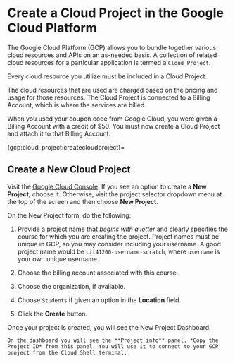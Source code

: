 # Create a Cloud Project in the Google Cloud Platform
The Google Cloud Platform (GCP) allows you to bundle together various cloud resources and APIs on an as-needed basis. A collection of related cloud resources for a particular application is termed a `Cloud Project`.

Every cloud resource you utilize must be included in a Cloud Project.

The cloud resources that are used are charged based on the pricing and usage for those resources. The Cloud Project is connected to a Billing Account, which is where the services are billed.

When you used your coupon code from Google Cloud, you were given a Billing Account with a credit of $50. You must now create a Cloud Project and attach it to that Billing Account.

(gcp:cloud_project:createcloudproject)=
## Create a New Cloud Project
Visit the [Google Cloud Console](https://console.cloud.google.com). If you see an option to create a **New Project**, choose it. Otherwise, visit the project selector dropdown menu at the top of the screen and then choose **New Project**.

On the New Project form, do the following:

1. Provide a project name that *begins with a letter* and clearly specifies the course for which you are creating the project. Project names must be unique in GCP, so you may consider including your username. A good project name would be `cit41200-username-scratch`, where `username` is your own unique username.

2. Choose the billing account associated with this course.

3. Choose the organization, if available.

4. Choose `Students` if given an option in the **Location** field.

5. Click the **Create** button.

Once your project is created, you will see the New Project Dashboard.

```{note}
On the dashboard you will see the **Project info** panel. *Copy the Project ID* from this panel. You will use it to connect to your GCP project from the Cloud Shell terminal.
```